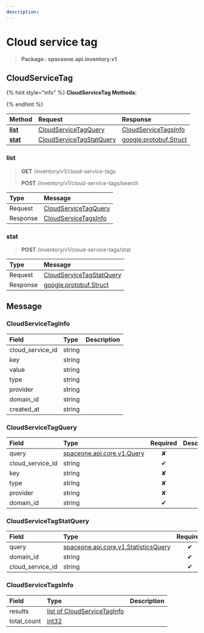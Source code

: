 ```yaml
---
description:  
---
```

# Cloud service tag

>  **Package : spaceone.api.inventory.v1**

## CloudServiceTag

{% hint style="info" %}
**CloudServiceTag Methods:**

{%  endhint %}


| Method | Request | Response |
| :----- | :-------- | :-------- |
| [**list**](cloud-service-tag.md#list)|   [CloudServiceTagQuery](cloud-service-tag.md#cloudservicetagquery) |   [CloudServiceTagsInfo](cloud-service-tag.md#cloudservicetagsinfo) |
| [**stat**](cloud-service-tag.md#stat)|   [CloudServiceTagStatQuery](cloud-service-tag.md#cloudservicetagstatquery) |  [google.protobuf.Struct](https://github.com/protocolbuffers/protobuf/blob/master/src/google/protobuf/struct.proto)| 
 

 
### list
> **GET** /inventory/v1/cloud-service-tags
>
> **POST** /inventory/v1/cloud-service-tags/search



| Type | Message |
| :--- | :--- |
| Request | [CloudServiceTagQuery](cloud-service-tag.md#cloudservicetagquery) |
| Response |  [CloudServiceTagsInfo](cloud-service-tag.md#cloudservicetagsinfo)  |
 
 

 
### stat
> **POST** /inventory/v1/cloud-service-tags/stat
>


| Type | Message |
| :--- | :--- |
| Request | [CloudServiceTagStatQuery](cloud-service-tag.md#cloudservicetagstatquery) |
| Response | [google.protobuf.Struct](https://github.com/protocolbuffers/protobuf/blob/master/src/google/protobuf/struct.proto) |


## 

## Message

### CloudServiceTagInfo
| Field | Type |  Description |
| :--- | :--- | :--- |
| cloud_service_id |string | |
| key |string | |
| value |string | |
| type |string | |
| provider |string | |
| domain_id |string | |
| created_at |string | |

### CloudServiceTagQuery
| Field | Type | Required | Description |
| :--- | :--- | :---: | :--- |
| query |[spaceone.api.core.v1.Query](https://spaceone-dev.gitbook.io/api-reference/common-v1/search-query)|✘| |
| cloud_service_id |string|✔| |
| key |string|✘| |
| type |string|✘| |
| provider |string|✘| |
| domain_id |string|✔| |

### CloudServiceTagStatQuery
| Field | Type | Required | Description |
| :--- | :--- | :---: | :--- |
| query |[spaceone.api.core.v1.StatisticsQuery](https://spaceone-dev.gitbook.io/api-reference/common-v1/statistics-query)|✔| |
| domain_id |string|✔| |
| cloud_service_id |string|✔| |

### CloudServiceTagsInfo
| Field | Type |  Description |
| :--- | :--- | :--- |
| results |[list of CloudServiceTagInfo](cloud-service-tag.md#cloudservicetaginfo) | |
| total_count |[int32](https://github.com/protocolbuffers/protobuf/blob/master/src/google/protobuf/type.proto) | |
